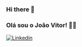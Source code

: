 ### Hi there 👋

### Olá sou o João Vitor! 🧑‍💻

[![Linkedin](https://img.shields.io/badge/LinkedIn-0077B5?style=for-the-badge&logo=linkedin&logoColor=white)]()
